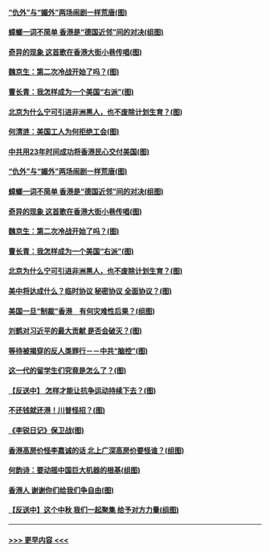 #### [“仇外”与“媚外”两场闹剧一样荒唐(图)](../pages/p4/907689.md?t=09181011) 
#### [蟑螂一词不简单 香港是“德国近邻”间的对决(组图)](../pages/p4/907618.md?t=09181011) 
#### [奇异的现象 这首歌在香港大街小巷传唱(图)](../pages/p4/907583.md?t=09181011) 
#### [魏京生：第二次冷战开始了吗？(图)](../pages/p4/907581.md?t=09181011) 
#### [曹长青：我怎样成为一个美国“右派”(图)](../pages/p4/907580.md?t=09181011) 
#### [北京为什么宁可引进非洲黑人，也不废除计划生育？(图)](../pages/p4/907577.md?t=09181011) 
#### [何清涟：美国工人为何拒绝工会(图)](../pages/p4/907701.md?t=09181011) 
#### [中共用23年时间成功将香港民心交付美国(图)](../pages/p4/907698.md?t=09181011) 
#### [“仇外”与“媚外”两场闹剧一样荒唐(图)](../pages/p4/907689.md?t=09181011) 
#### [蟑螂一词不简单 香港是“德国近邻”间的对决(组图)](../pages/p4/907618.md?t=09181011) 
#### [奇异的现象 这首歌在香港大街小巷传唱(图)](../pages/p4/907583.md?t=09181011) 
#### [魏京生：第二次冷战开始了吗？(图)](../pages/p4/907581.md?t=09181011) 
#### [曹长青：我怎样成为一个美国“右派”(图)](../pages/p4/907580.md?t=09181011) 
#### [北京为什么宁可引进非洲黑人，也不废除计划生育？(图)](../pages/p4/907577.md?t=09181011) 
#### [美中将达成什么？临时协议 秘密协议 全面协议？(图)](../pages/p4/907576.md?t=09181011) 
#### [美国一旦“制裁”香港　有何灾难性后果？(组图)](../pages/p4/907575.md?t=09181011) 
#### [刘鹤对习近平的最大贡献 是否会破灭？(图)](../pages/p4/907509.md?t=09181011) 
#### [等待被揭穿的反人类罪行－－中共“脑控”(图)](../pages/p4/907167.md?t=09181011) 
#### [这一代的留学生们究竟是怎么了？(图)](../pages/p4/907473.md?t=09181011) 
#### [【反送中】 怎样才能让抗争运动持续下去？(图)](../pages/p4/907466.md?t=09181011) 
#### [不还钱就还港！川普怪招？(图)](../pages/p4/907474.md?t=09181011) 
#### [《李锐日记》保卫战(图)](../pages/p4/907465.md?t=09181011) 
#### [香港高房价怪李嘉诚的话 北上广深高房价要怪谁？(组图)](../pages/p4/907471.md?t=09181011) 
#### [何韵诗：要动摇中国巨大机器的根基(组图)](../pages/p4/907469.md?t=09181011) 
#### [香港人 谢谢你们给我们争自由(图)](../pages/p4/907402.md?t=09181011) 
#### [【反送中】这个中秋 我们一起聚集 给予对方力量(组图)](../pages/p4/907401.md?t=09181011) 

----
#### [ >>> 更早内容 <<< ](../indexes/p4-earlier.md)
